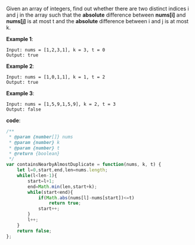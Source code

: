 Given an array of integers, find out whether there are two distinct indices i and j in the array such that the **absolute** difference between **nums[i]** and **nums[j]** is at most t and the **absolute** difference between i and j is at most k.

**Example 1**:
```
Input: nums = [1,2,3,1], k = 3, t = 0
Output: true
```

**Example 2**:
```
Input: nums = [1,0,1,1], k = 1, t = 2
Output: true
```

**Example 3**:
```
Input: nums = [1,5,9,1,5,9], k = 2, t = 3
Output: false
```

**code**:

```js
/**
 * @param {number[]} nums
 * @param {number} k
 * @param {number} t
 * @return {boolean}
 */
var containsNearbyAlmostDuplicate = function(nums, k, t) {
    let l=0,start,end,len=nums.length;
    while(l<len-1){
        start=l+1;
        end=Math.min(len,start+k);
        while(start<end){
            if(Math.abs(nums[l]-nums[start])<=t) 
                return true;
            start++;
        }
        l++;
    }
    return false;
};

```